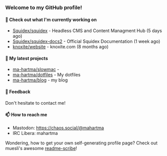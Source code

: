 ### Welcome to my GitHub profile!

#### 🔭 Check out what I'm currently working on

- [Squidex/squidex](https://github.com/Squidex/squidex) - Headless CMS and Content Managment Hub (5 days ago)
- [Squidex/squidex-docs2](https://github.com/Squidex/squidex-docs2) - Official Squidex Documentation (1 week ago)
- [knoxite/website](https://github.com/knoxite/website) - knoxite.com (8 months ago)

#### 🌱 My latest projects

- [ma-hartma/slowmac](https://github.com/ma-hartma/slowmac) - 
- [ma-hartma/dotfiles](https://github.com/ma-hartma/dotfiles) - My dotfiles
- [ma-hartma/blog](https://github.com/ma-hartma/blog) - my blog

#### 💬 Feedback

Don't hesitate to contact me!

#### 📫 How to reach me

- Mastodon: https://chaos.social/@mahartma
- IRC Libera: mahartma

Wondering, how to get your own self-generating profile page? 
Check out muesli's awesome [readme-scribe](https://github.com/muesli/readme-scribe)!
